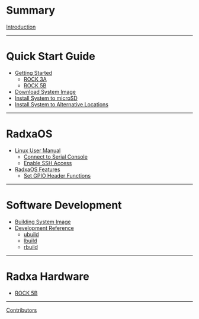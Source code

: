 # Summary

[Introduction](intro.md)

---

# Quick Start Guide
- [Getting Started](gettingStarted.md)
  - [ROCK 3A](3A.md)
  - [ROCK 5B]()
- [Download System Image]()
- [Install System to microSD]()
- [Install System to Alternative Locations]()

---

# RadxaOS
- [Linux User Manual]()
  - [Connect to Serial Console]()
  - [Enable SSH Access]()
- [RadxaOS Features]()
  - [Set GPIO Header Functions]()

---

# Software Development
- [Building System Image]()
- [Development Reference](software/dev/index.md)
  - [ubuild](software/dev/ubuild.md)
  - [lbuild](software/dev/lbuild.md)
  - [rbuild](software/dev/rbuild.md)

---

# Radxa Hardware
- [ROCK 5B]()

---

[Contributors]()
